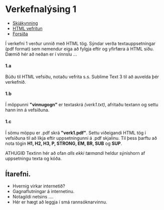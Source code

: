 # Verkefnalýsing 1
* [Skjákynning](https://gjg.github.io/Vefhonnun/)
* [HTML vefritun](Readme.md)
* [Forsíða](https://github.com/gjg/Vefhonnun/)

Í verkefni 1 verður unnið með HTML tög. Sýndar verða textauppsetningar (pdf format) sem nemendur eiga að fylgja eftir og yfirfæra á HTML síðu. Dæmið hér að neðan er í vinnslu ...

#### 1.a
Búðu til HTML vefsíðu, notaðu vefrita s.s. Sublime Text 3 til að auvelda þér verkefnið.

#### 1.b
Í möppunni **"vinnugogn"** er textaskrá *(verk1.txt)*, afritaðu textann og settu hann inn á vefsíðuna. 

#### 1.c
Í sömu möppu er .pdf skrá **"verk1.pdf"**. Settu viðeigandi HTML tög í vefsíðuna til að líkja eftir uppsetningunni á .pdf skjalinu. Til þess þarftu að nota tögin **H1, H2, H3, P, STRONG, EM, BR, SUB** og **SUP**. 

ATHUGIÐ Textinn hér að ofan *alls ekki tæmandi* heldur sýnishorn af uppsetningu texta og kóða.

## Ítarefni.
* Hvernig virkar internetið? 
* Gagnaflutningar á internetinu.
* Notagildi netsins ....
* Hér er hægt að leggja í smá rannsóknarvinnu.


